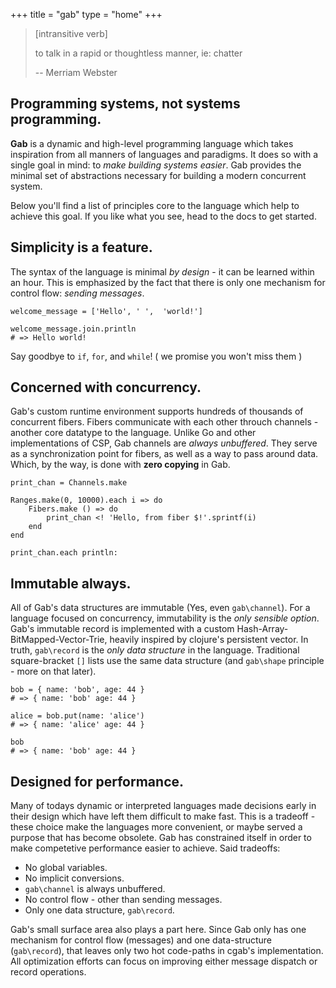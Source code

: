 +++
title = "gab"
type = "home"
+++
> [intransitive verb]
>
> to talk in a rapid or thoughtless manner, ie: chatter
>
> -- Merriam Webster

## Programming systems, not systems programming.
**Gab** is a dynamic and high-level programming language which takes inspiration from all manners of languages and paradigms. 
It does so with a single goal in mind: to *make building systems easier*. Gab provides the minimal set of abstractions necessary for building
a modern concurrent system.

Below you'll find a list of principles core to the language which help to achieve this goal.
If you like what you see, head to the docs to get started. 

## Simplicity is a feature.
The syntax of the language is minimal *by design* - it can be learned within an hour.
This is emphasized by the fact that there is only one mechanism for control flow: *sending messages*.
```gab
welcome_message = ['Hello', ' ',  'world!']

welcome_message.join.println
# => Hello world!
```
Say goodbye to `if`, `for`, and `while`! ( we promise you won't miss them )
## Concerned with concurrency.
Gab's custom runtime environment supports hundreds of thousands of concurrent fibers. Fibers communicate with each other throuch channels - 
another core datatype to the language. Unlike Go and other implementations of CSP, Gab channels are *always unbuffered*. They serve as a synchronization point
for fibers, as well as a way to pass around data. Which, by the way, is done with **zero copying** in Gab.
```gab
print_chan = Channels.make

Ranges.make(0, 10000).each i => do
    Fibers.make () => do
        print_chan <! 'Hello, from fiber $!'.sprintf(i)
    end
end

print_chan.each println:
```
## Immutable always.
All of Gab's data structures are immutable (Yes, even `gab\channel`). For a language focused on concurrency, immutability is the *only sensible option*.
Gab's immutable record is implemented with a custom Hash-Array-BitMapped-Vector-Trie, heavily inspired by clojure's persistent vector. In truth, `gab\record` is the *only data structure* in the language.
Traditional square-bracket `[]` lists use the same data structure (and `gab\shape` principle - more on that later).
```gab
bob = { name: 'bob', age: 44 }
# => { name: 'bob' age: 44 }

alice = bob.put(name: 'alice')
# => { name: 'alice' age: 44 }

bob
# => { name: 'bob' age: 44 }
```
## Designed for performance.
Many of todays dynamic or interpreted languages made decisions early in their design which have left them difficult to make fast. This is a tradeoff - these choice make the languages more
convenient, or maybe served a purpose that has become obsolete. Gab has constrained itself in order to make competetive performance easier to achieve.
Said tradeoffs:

- No global variables.
- No implicit conversions.
- `gab\channel` is always unbuffered.
- No control flow - other than sending messages.
- Only one data structure, `gab\record`.

Gab's small surface area also plays a part here. Since Gab only has one mechanism for control flow (messages) and one data-structure (`gab\record`),  that leaves only two hot code-paths in cgab's implementation.
All optimization efforts can focus on improving either message dispatch or record operations.
